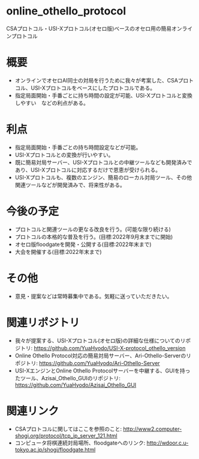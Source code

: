 # online_othello_protocol
CSAプロトコル・USI-Xプロトコル(オセロ版)ベースのオセロ用の簡易オンラインプロトコル

# 概要
- オンラインでオセロAI同士の対局を行うために我々が考案した、CSAプロトコル、USI-Xプロトコルをベースにしたプロトコルである。
- 指定局面開始・手番ごとに持ち時間の設定が可能、USI-Xプロトコルと変換しやすい　などの利点がある。


# 利点
- 指定局面開始・手番ごとの持ち時間設定などが可能。
- USI-Xプロトコルとの変換が行いやすい。
- 既に簡易対局サーバー、USI-Xプロトコルとの中継ツールなども開発済みであり、USI-Xプロトコルに対応するだけで恩恵が受けられる。
- USI-Xプロトコルも、複数のエンジン、簡易のローカル対局ツール、その他関連ツールなどが開発済みで、将来性がある。


# 今後の予定
- プロトコルと関連ツールの更なる改良を行う。(可能な限り続ける)
- プロトコルの本格的な普及を行う。(目標:2022年9月末までに開始)
- オセロ版floodgateを開発・公開する(目標:2022年末まで)
- 大会を開催する(目標:2022年末まで)

# その他
- 意見・提案などは常時募集中である。気軽に送っていただきたい。

# 関連リポジトリ
- 我々が提案する、USI-Xプロトコル(オセロ版)の詳細な仕様についてのリポジトリ: https://github.com/YuaHyodo/USI-X-protocol_othello_version
- Online Othello Protocol対応の簡易対局サーバー、Ari-Othello-Serverのリポジトリ: https://github.com/YuaHyodo/Ari-Othello-Server
- USI-XエンジンとOnline Othello Protocolサーバーを中継する、GUIを持ったツール、Azisai_Othello_GUIのリポジトリ: https://github.com/YuaHyodo/Azisai_Othello_GUI


# 関連リンク
- CSAプロトコルに関してはここを参照のこと: http://www2.computer-shogi.org/protocol/tcp_ip_server_121.html
- コンピュータ将棋連続対局場所、floodgateへのリンク: http://wdoor.c.u-tokyo.ac.jp/shogi/floodgate.html

